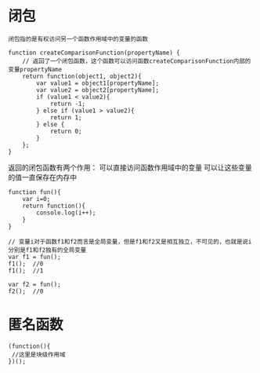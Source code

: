 # 闭包
    闭包指的是有权访问另一个函数作用域中的变量的函数

```
function createComparisonFunction(propertyName) {
    // 返回了一个闭包函数，这个函数可以访问函数createComparisonFunction内部的变量propertyName
    return function(object1, object2){
        var value1 = object1[propertyName];
        var value2 = object2[propertyName];
        if (value1 < value2){
            return -1;
        } else if (value1 > value2){
            return 1;
        } else {
            return 0;
        }
    };
}
```

返回的闭包函数有两个作用：
    可以直接访问函数作用域中的变量
    可以让这些变量的值一直保存在内存中
```
function fun(){
    var i=0;
    return function(){
        console.log(i++);
    }
}

// 变量i对于函数f1和f2而言是全局变量，但是f1和f2又是相互独立，不可见的，也就是说i分别是f1和f2独有的全局变量
var f1 = fun();
f1();  //0
f1();  //1

var f2 = fun();
f2();  //0

```

# 匿名函数

```
(function(){
 //这里是块级作用域
})();
```